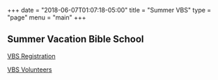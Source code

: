+++
date = "2018-06-07T01:07:18-05:00"
title = "Summer VBS"
type = "page"
menu = "main"
+++

## Summer Vacation Bible School

[VBS Registration](https://goo.gl/forms/QW4hcl9VGQMg0xih2)

[VBS Volunteers](https://goo.gl/forms/a39xMYLSc9mGDS1i2)
